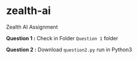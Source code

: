 # zealth-ai
Zealth AI Assignment

__Question 1 :__ Check in Folder `Question 1` folder

__Question 2 :__ Download `question2.py` run in Python3
